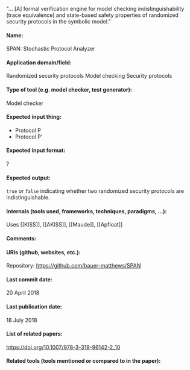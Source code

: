"... [A] formal verification engine for model checking indistinguishability (trace equivalence) and state-based safety properties of randomized security protocols in the symbolic model."

#### Name:
SPAN: Stochastic Protocol Analyzer

#### Application domain/field:
Randomized security protocols
Model checking
Security protocols

#### Type of tool (e.g. model checker, test generator):
Model checker

#### Expected input thing:
- Protocol P
- Protocol P'

#### Expected input format:
?

#### Expected output:
`true` or `false` indicating whether two randomized security protocols are indistinguishable.

#### Internals (tools used, frameworks, techniques, paradigms, ...):
Uses [[KISS]], [[AKISS]], [[Maude]], [[Apfloat]]

#### Comments:

#### URIs (github, websites, etc.):
Repository: https://github.com/bauer-matthews/SPAN

#### Last commit date:
20 April 2018

#### Last publication date:
18 July 2018

#### List of related papers:
https://doi.org/10.1007/978-3-319-96142-2_10

#### Related tools (tools mentioned or compared to in the paper):